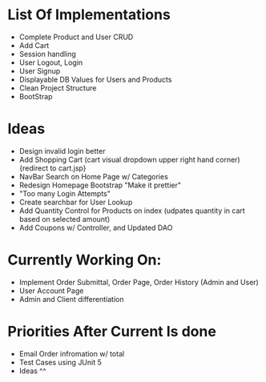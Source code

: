 # List Of Implementations
- Complete Product and User CRUD
- Add Cart
- Session handling 
- User Logout, Login
- User Signup 
- Displayable DB Values for Users and Products 
- Clean Project Structure
- BootStrap 

# Ideas
- Design invalid login better
- Add Shopping Cart (cart visual dropdown upper right hand corner) {redirect to cart.jsp}
- NavBar Search on Home Page w/ Categories 
- Redesign Homepage Bootstrap "Make it prettier"
- "Too many Login Attempts" 
- Create searchbar for User Lookup
- Add Quantity Control for Products on index (udpates quantity in cart based on selected amount)
- Add Coupons w/ Controller, and Updated DAO

# Currently Working On:
- Implement Order Submittal, Order Page, Order History (Admin and User)
- User Account Page
- Admin and Client differentiation 

# Priorities After Current Is done 
- Email Order infromation w/ total
- Test Cases using JUnit 5
- Ideas ^^
